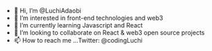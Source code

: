 - 👋 Hi, I’m @LuchiAdaobi
- 👀 I’m interested in front-end technologies and web3
- 🌱 I’m currently learning Javascript and React
- 💞️ I’m looking to collaborate on React & web3 open source projects
- 📫 How to reach me ...Twitter: @codingLuchi

<!---
LuchiAdaobi/LuchiAdaobi is a ✨ special ✨ repository because its `README.md` (this file) appears on your GitHub profile.
You can click the Preview link to take a look at your changes.
--->
